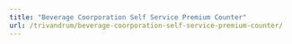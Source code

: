 ```yaml
---
title: "Beverage Coorporation Self Service Premium Counter"
url: /trivandrum/beverage-coorporation-self-service-premium-counter/
---
```

